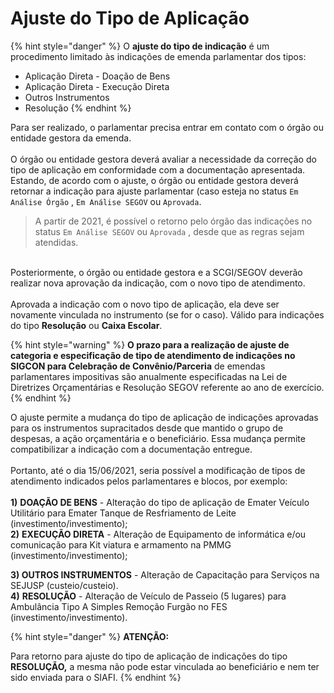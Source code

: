 # Ajuste do Tipo de Aplicação



{% hint style="danger" %}
O **ajuste do tipo de indicação** é um procedimento limitado às indicações de emenda parlamentar dos tipos:

* Aplicação Direta - Doação de Bens
* Aplicação Direta - Execução Direta
* Outros Instrumentos
* Resolução
{% endhint %}

Para ser realizado, o parlamentar precisa entrar em contato com o órgão ou entidade gestora da emenda. \
\
O órgão ou entidade gestora deverá avaliar a necessidade da correção do tipo de aplicação em conformidade com a documentação apresentada. Estando, de acordo com o ajuste, o órgão ou entidade gestora deverá retornar a indicação para ajuste parlamentar (caso esteja no status `Em Análise Órgão` , `Em Análise SEGOV` ou `Aprovada`.

> A partir de 2021, é possível o retorno pelo órgão das indicações no status `Em Análise SEGOV` ou `Aprovada` , desde que as regras sejam atendidas.

\
Posteriormente, o órgão ou entidade gestora e a SCGI/SEGOV deverão realizar nova aprovação da indicação, com o novo tipo de atendimento. \
\
Aprovada a indicação com o novo tipo de aplicação, ela deve ser novamente vinculada no instrumento (se for o caso). Válido para indicações do tipo **Resolução** ou **Caixa Escolar**.

{% hint style="warning" %}
**O prazo para a realização de ajuste de categoria e especificação de tipo de atendimento de indicações no SIGCON para Celebração de Convênio/Parceria** de emendas parlamentares impositivas são anualmente especificadas na Lei de Diretrizes Orçamentárias e Resolução SEGOV referente ao ano de exercício.
{% endhint %}

O ajuste permite a mudança do tipo de aplicação de indicações aprovadas para os instrumentos supracitados desde que mantido o grupo de despesas, a ação orçamentária e o beneficiário. Essa mudança permite compatibilizar a indicação com a documentação entregue. \
\
Portanto, até o dia 15/06/2021, seria possível a modificação de tipos de atendimento indicados pelos parlamentares e blocos, por exemplo: \
\
**1)**  **DOAÇÃO DE BENS** - Alteração do tipo de aplicação de Emater Veículo Utilitário para Emater Tanque de Resfriamento de Leite (investimento/investimento);\
**2)**  **EXECUÇÃO DIRETA** - Alteração de Equipamento de informática e/ou comunicação para Kit viatura e armamento na PMMG (investimento/investimento);

**3) OUTROS INSTRUMENTOS** - Alteração de Capacitação para Serviços na SEJUSP (custeio/custeio).\
**4)** **RESOLUÇÃO** - Alteração de Veículo de Passeio (5 lugares) para Ambulância Tipo A Simples Remoção Furgão no FES (investimento/investimento).

{% hint style="danger" %}
**ATENÇÃO:**

Para retorno para ajuste do tipo de aplicação de indicações do tipo **RESOLUÇÃO,** a mesma não pode estar vinculada ao beneficiário e nem ter sido enviada para o SIAFI.
{% endhint %}

